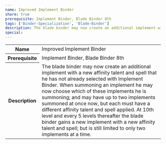 ```yaml
---
name: Improved Implement Binder
share: true
prerequisite: Implement Binder, Blade Binder 8th
tags: ['Binder-Specialization', 'Blade-Binder']
description: The blade binder may now create an additional implement with a new affinity talent and spell that he has not already selected with Implement Binder. When summoning an implement he may now choose which of these implements he is summoning; and may have up to two implements summoned at once now, but each must have a different affinity talent and spell applied. At 10th level and every 5 levels thereafter the blade binder gains a new implement with a new affinity talent and spell; but is still limited to only two implements at a time.
special: 
---
```

<p><span style="overflow-x: auto;"><table><tbody><tr><th>Name</th><td>Improved Implement Binder</td></tr><tr><th>Prerequisite</th><td>Implement Binder, Blade Binder 8th</td></tr><tr><th>Description</th><td>The blade binder may now create an additional implement with a new affinity talent and spell that he has not already selected with Implement Binder. When summoning an implement he may now choose which of these implements he is summoning; and may have up to two implements summoned at once now, but each must have a different affinity talent and spell applied. At 10th level and every 5 levels thereafter the blade binder gains a new implement with a new affinity talent and spell; but is still limited to only two implements at a time.</td></tr></tbody></table></span></p>